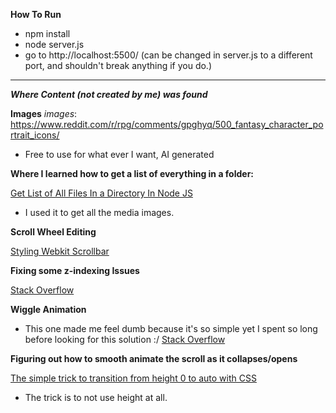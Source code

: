 
**How To Run**
- npm install
- node server.js
- go to http://localhost:5500/ (can be changed in server.js to a different port, and shouldn't break anything if you do.)

____

___Where Content (not created by me) was found___

**Images**
*images*: https://www.reddit.com/r/rpg/comments/gpghyq/500_fantasy_character_portrait_icons/

- Free to use for what ever I want, AI generated

**Where I learned how to get a list of everything in a folder:**

[Get List of All Files In a Directory In Node JS](https://medium.com/stackfame/get-list-of-all-files-in-a-directory-in-node-js-befd31677ec5#:~:text=js%20fs%20core%20module%20to,all%20files%20in%20the%20directory.)

- I used it to get all the media images.

**Scroll Wheel Editing**

[Styling Webkit Scrollbar](https://stackoverflow.com/questions/44212713/styling-webkit-scrollbar-track-not-working)

**Fixing some z-indexing Issues**

[Stack Overflow](https://stackoverflow.com/questions/3032856/is-it-possible-to-set-the-stacking-order-of-pseudo-elements-below-their-parent-e)

**Wiggle Animation**

- This one made me feel dumb because it's so simple yet I spent so long before looking for this solution :/
[Stack Overflow](https://stackoverflow.com/questions/38132700/css-wiggle-shake-effect)

**Figuring out how to smooth animate the scroll as it collapses/opens**

[The simple trick to transition from height 0 to auto with CSS](https://www.youtube.com/watch?v=B_n4YONte5A&t=155s)
- The trick is to not use height at all.